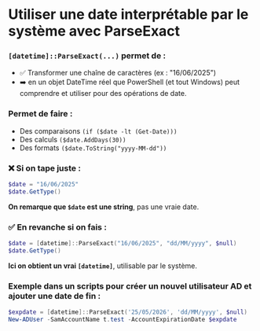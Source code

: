 # Utiliser une date interprétable par le système avec ParseExact

### `[datetime]::ParseExact(...)` permet de :
- ✅ Transformer une chaîne de caractères (ex : "16/06/2025")
- ➡️ en un objet DateTime réel que PowerShell (et tout Windows) peut comprendre et utiliser pour des opérations de date.

### Permet de faire :
- Des comparaisons `(if ($date -lt (Get-Date)))`
- Des calculs `($date.AddDays(30))`
- Des formats `($date.ToString("yyyy-MM-dd"))`


### ❌ Si on tape juste :
```powershell
$date = "16/06/2025"
$date.GetType()
```
__On remarque que `$date` est une string__, pas une vraie date.

### ✅ En revanche si on fais :
```powershell
$date = [datetime]::ParseExact("16/06/2025", "dd/MM/yyyy", $null)
$date.GetType()
```
__Ici on obtient un vrai `[datetime]`__, utilisable par le système.

### Exemple dans un scripts pour créer un nouvel utilisateur AD et ajouter une date de fin :
```powershell
$expdate = [datetime]::ParseExact('25/05/2026', 'dd/MM/yyyy', $null)
New-ADUser -SamAccountName t.test -AccountExpirationDate $expdate
```